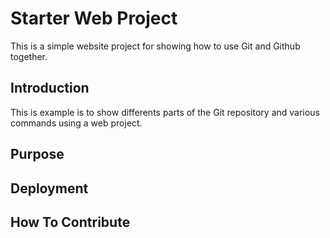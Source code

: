 # Starter Web Project

This is a simple website project for showing how to use Git and Github together.

## Introduction

This is example is to show differents parts of the Git repository and various commands using a web project.

## Purpose

## Deployment 

## How To Contribute

